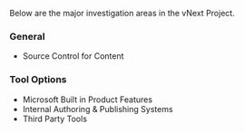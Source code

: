 Below are the major investigation areas in the vNext Project.

### General
* Source Control for Content

### Tool Options
* Microsoft Built in Product Features
* Internal Authoring & Publishing Systems
* Third Party Tools
